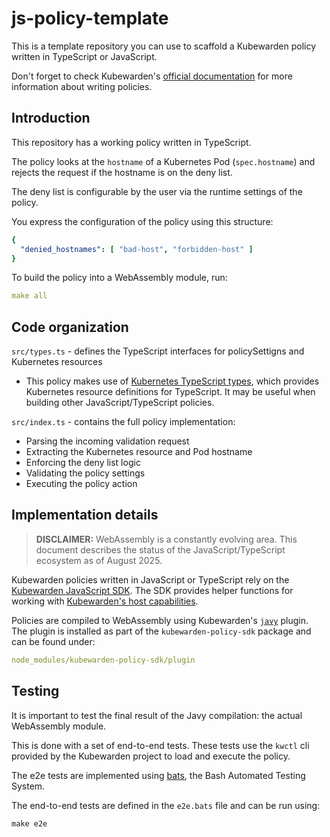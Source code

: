 # js-policy-template

This is a template repository you can use to scaffold a Kubewarden policy written in TypeScript or JavaScript.

Don't forget to check Kubewarden's
[official documentation](https://docs.kubewarden.io)
for more information about writing policies.

## Introduction

This repository has a working policy written in TypeScript.

The policy looks at the `hostname` of a Kubernetes Pod (`spec.hostname`) and rejects the request if the hostname is on the deny list.

The deny list is configurable by the user via the runtime settings of the policy.

You express the configuration of the policy using this structure:

```yaml
{
  "denied_hostnames": [ "bad-host", "forbidden-host" ]
}
```

To build the policy into a WebAssembly module, run:
```yaml
make all
```

## Code organization
`src/types.ts` - defines the TypeScript interfaces for policySettigns and Kubernetes resources
  - This policy makes use of [Kubernetes TypeScript types](https://github.com/silverlyra/kubernetes-types), which provides Kubernetes resource definitions for TypeScript. It may be useful when building other JavaScript/TypeScript policies.

`src/index.ts` - contains the full policy implementation:
- Parsing the incoming validation request
- Extracting the Kubernetes resource and Pod hostname
- Enforcing the deny list logic
- Validating the policy settings
- Executing the policy action

## Implementation details

> **DISCLAIMER:** WebAssembly is a constantly evolving area.
> This document describes the status of the JavaScript/TypeScript ecosystem as of August 2025.

Kubewarden policies written in JavaScript or TypeScript rely on the [Kubewarden JavaScript SDK](https://github.com/kubewarden/policy-sdk-js). The SDK provides helper functions for working with [Kubewarden's host capabilities](https://docs.kubewarden.io/reference/spec/host-capabilities/intro-host-capabilities).

Policies are compiled to WebAssembly using Kubewarden's [`javy`](https://github.com/bytecodealliance/javy) plugin. The plugin is installed as part of the `kubewarden-policy-sdk` package and can be found under:

```yaml
node_modules/kubewarden-policy-sdk/plugin
```
## Testing

It is important to test the final result of the Javy compilation:
the actual WebAssembly module.

This is done with a set of end-to-end tests.
These tests use the `kwctl` cli provided by the Kubewarden project to load and execute the policy.

The e2e tests are implemented using
[bats](https://github.com/bats-core/bats-core),
the Bash Automated Testing System.

The end-to-end tests are defined in the `e2e.bats` file and can be run using:

```console
make e2e
```